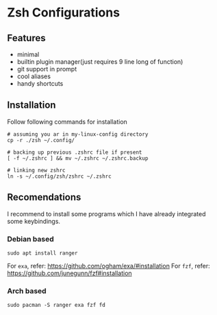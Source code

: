# Zsh Configurations

## Features
- minimal
- builtin plugin manager(just requires 9 line long of function)
- git support in prompt
- cool aliases
- handy shortcuts

## Installation
Follow following commands for installation
```
# assuming you ar in my-linux-config directory
cp -r ./zsh ~/.config/

# backing up previous .zshrc file if present
[ -f ~/.zshrc ] && mv ~/.zshrc ~/.zshrc.backup

# linking new zshrc
ln -s ~/.config/zsh/zshrc ~/.zshrc
```

## Recomendations
I recommend to install some programs which I have already integrated some keybindings.

### Debian based 
```
sudo apt install ranger
```
For `exa`, refer: https://github.com/ogham/exa/#installation
For `fzf`, refer: https://github.com/junegunn/fzf#installation

### Arch based
```
sudo pacman -S ranger exa fzf fd 
```
